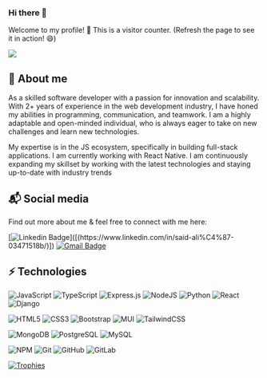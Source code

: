 ### Hi there 👋
Welcome to my profile! 🎉 This is a visitor counter. (Refresh the page to see it in action! 😄)

<img src="https://profile-counter.glitch.me/alicsaid/count.svg">

## 👨 About me

<p> As a skilled software developer with a passion for innovation and scalability. With 2+ years of experience in the web development industry, I have honed my abilities in programming, communication, and teamwork. I am a highly adaptable and open-minded individual, who is always eager to take on new challenges and learn new technologies.

My expertise is in the JS ecosystem, specifically in building full-stack applications. I am currently working with React Native. I am continuously expanding my skillset by working with the latest technologies and staying up-to-date with industry trends </p> 
 
## 📬 Social media
<p> Find out more about me & feel free to connect with me here:</p>
 
[![Linkedin Badge](https://img.shields.io/badge/alicsaid-blue?style=flat-square&logo=Linkedin&logoColor=white&link=[(https://www.linkedin.com/in/said-ali%C4%87-03471518b/)](https://www.linkedin.com/in/said-ali%C4%87-03471518b/))]([(https://www.linkedin.com/in/said-ali%C4%87-03471518b/)])
[![Gmail Badge](https://img.shields.io/badge/-alic.said@gmail.com-c14438?style=flat-square&logo=Gmail&logoColor=white&link=mailto:alic.sad@gmail.com)](mailto:alic.said@gmail.com)

## ⚡ Technologies

![JavaScript](https://img.shields.io/badge/javascript-%23323330.svg?style=for-the-badge&logo=javascript&logoColor=%23F7DF1E)
![TypeScript](https://img.shields.io/badge/typescript-%23007ACC.svg?style=for-the-badge&logo=typescript&logoColor=white)
![Express.js](https://img.shields.io/badge/express.js-%23404d59.svg?style=for-the-badge&logo=express&logoColor=%2361DAFB) 
![NodeJS](https://img.shields.io/badge/node.js-6DA55F?style=for-the-badge&logo=node.js&logoColor=white)
![Python](https://img.shields.io/badge/python-3670A0?style=for-the-badge&logo=python&logoColor=ffdd54)
![React](https://img.shields.io/badge/react-%2320232a.svg?style=for-the-badge&logo=react&logoColor=%2361DAFB)
![Django](https://img.shields.io/badge/-Django-092E20?logo=Django&style=for-the-badge&logoColor=white)

![HTML5](https://img.shields.io/badge/html5-%23E34F26.svg?style=for-the-badge&logo=html5&logoColor=white)
![CSS3](https://img.shields.io/badge/css3-%231572B6.svg?style=for-the-badge&logo=css3&logoColor=white)
![Bootstrap](https://img.shields.io/badge/bootstrap-%23563D7C.svg?style=for-the-badge&logo=bootstrap&logoColor=white)
![MUI](https://img.shields.io/badge/MUI-%230081CB.svg?style=for-the-badge&logo=mui&logoColor=white)
![TailwindCSS](https://img.shields.io/badge/tailwindcss-%2338B2AC.svg?style=for-the-badge&logo=tailwind-css&logoColor=white)
 
![MongoDB](https://img.shields.io/badge/-MongoDB-black?style=flat-square&logo=mongodb)
![PostgreSQL](https://img.shields.io/badge/-PostgreSQL-336791?style=flat-square&logo=postgresql)
![MySQL](https://img.shields.io/badge/-MySQL-black?style=flat-square&logo=mysql)
  
![NPM](https://img.shields.io/badge/NPM-%23000000.svg?style=for-the-badge&logo=npm&logoColor=white) 
![Git](https://img.shields.io/badge/-Git-black?style=flat-square&logo=git)
![GitHub](https://img.shields.io/badge/-GitHub-181717?style=flat-square&logo=github)
![GitLab](https://img.shields.io/badge/gitlab-%23181717.svg?style=for-the-badge&logo=gitlab&logoColor=white)
 

[![Trophies](https://github-profile-trophy.vercel.app/?username=alicsaid&theme=onedark)](https://github.com/ryo-ma/github-profile-trophy)
